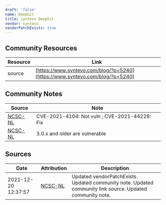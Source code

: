 ```yaml
---
draft: 'false'
name: DeepGit
title: syntevo DeepGit
vendor: syntevo
vendorPatchExists: true
---
```



## Community Resources
| Resource | Link |
| --- | --- |
| source | [https://www.syntevo.com/blog/?p=5240](https://www.syntevo.com/blog/?p=5240) |

## Community Notes
| Source | Note |
| --- | --- |
| [NCSC-NL](https://github.com/NCSC-NL/log4shell/blob/main/software/README.md) | CVE-2021-4104: Not vuln ; CVE-2021-44228: Fix </ul> |
| [NCSC-NL](https://github.com/NCSC-NL/log4shell/blob/main/software/README.md) | 3.0.x and older are vulnerable |

## Sources
| Date | Attribution | Description |
| --- | --- | --- |
| 2021-12-20 12:37:57 | [NCSC-NL](https://github.com/NCSC-NL/log4shell/blob/main/software/README.md) | Updated vendorPatchExists. Updated community note. Updated community link source. Updated community note.  |
